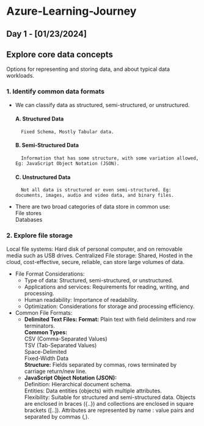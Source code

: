 # Azure-Learning-Journey
## Day 1 - [01/23/2024]
## Explore core data concepts   
Options for representing and storing data, and about typical data workloads.   
### 1. Identify common data formats
- We can classify data as structured, semi-structured, or unstructured.   
  #### A. Structured Data
        Fixed Schema, Mostly Tabular data.
  #### B. Semi-Structured Data
        Information that has some structure, with some variation allowed, Eg: JavaScript Object Notation (JSON).
  #### C. Unstructured Data
        Not all data is structured or even semi-structured. Eg: documents, images, audio and video data, and binary files.
- There are two broad categories of data store in common use:    
  File stores   
  Databases
### 2. Explore file storage    
Local file systems: Hard disk of personal computer, and on removable media such as USB drives.
Centralized File storage: Shared, Hosted in the cloud, cost-effective, secure, reliable, can store large volumes of data.   
- File Format Considerations:    
  - Type of data: Structured, semi-structured, or unstructured.    
  - Applications and services: Requirements for reading, writing, and processing.    
  - Human readability: Importance of readability.    
  - Optimization: Considerations for storage and processing efficiency.
- Common File Formats:    
  - **Delimited Text Files:**
       **Format:** Plain text with field delimiters and row terminators.    
      **Common Types:**   
          CSV (Comma-Separated Values)    
          TSV (Tab-Separated Values)    
          Space-Delimited    
          Fixed-Width Data    
      **Structure:** Fields separated by commas, rows terminated by carriage return/new line.
  -   **JavaScript Object Notation (JSON):**     
      Definition: Hierarchical document schema.       
      Entities: Data entities (objects) with multiple attributes.      
      Flexibility: Suitable for structured and semi-structured data.
      Objects are enclosed in braces ({..}) and collections are enclosed in square brackets ([..]). Attributes are represented by name : value pairs and separated by commas (,).



  
  
